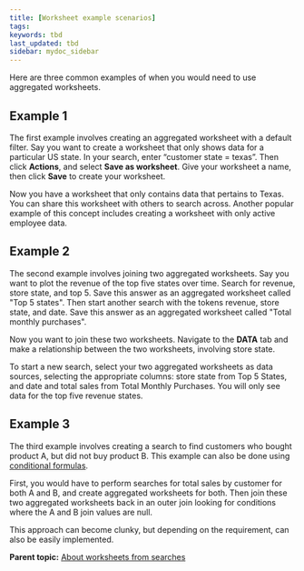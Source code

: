 ```yaml
---
title: [Worksheet example scenarios]
tags:
keywords: tbd
last_updated: tbd
sidebar: mydoc_sidebar
---
```

Here are three common examples of when you would need to use aggregated worksheets.

## Example 1

The first example involves creating an aggregated worksheet with a default filter. Say you want to create a worksheet that only shows data for a particular US state. In your search, enter “customer state = texas”. Then click **Actions**, and select **Save as worksheet**. Give your worksheet a name, then click **Save** to create your worksheet.

Now you have a worksheet that only contains data that pertains to Texas. You can share this worksheet with others to search across. Another popular example of this concept includes creating a worksheet with only active employee data.

## Example 2

The second example involves joining two aggregated worksheets. Say you want to plot the revenue of the top five states over time. Search for revenue, store state, and top 5. Save this answer as an aggregated worksheet called "Top 5 states". Then start another search with the tokens revenue, store state, and date. Save this answer as an aggregated worksheet called "Total monthly purchases".

Now you want to join these two worksheets. Navigate to the **DATA** tab and make a relationship between the two worksheets, involving store state.

To start a new search, select your two aggregated worksheets as data sources, selecting the appropriate columns: store state from Top 5 States, and date and total sales from Total Monthly Purchases. You will only see data for the top five revenue states.

## Example 3

The third example involves creating a search to find customers who bought product A, but did not buy product B. This example can also be done using [conditional formulas](../advanced_searches_guide/formulas/conditional_sum.html#).

First, you would have to perform searches for total sales by customer for both A and B, and create aggregated worksheets for both. Then join these two aggregated worksheets back in an outer join looking for conditions where the A and B join values are null.

This approach can become clunky, but depending on the requirement, can also be easily implemented.

**Parent topic:** [About worksheets from searches](../../pages/complex_searches/about_query_on_query.html)

